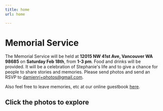 ```yaml
---
title: home
url: home

---
```


# Memorial Service
The Memorial Service will be held at **12015 NW 41st Ave, Vancouver WA 98685** on **Saturday Feb 18th**, from **1-3 pm**.  Food and drinks will be provided. It will be a celebration of Stephanie's life and to give a chance for people to share stories and memories. Please send photos and send an RSVP to [damienrj+photos@gmail.com](mailto:damienrj+photos@gmail.com).

Also feel free to leave memories, etc at our online guestbook [here](https://link.inmemori.com/VOocJq).
## Click the photos to explore

